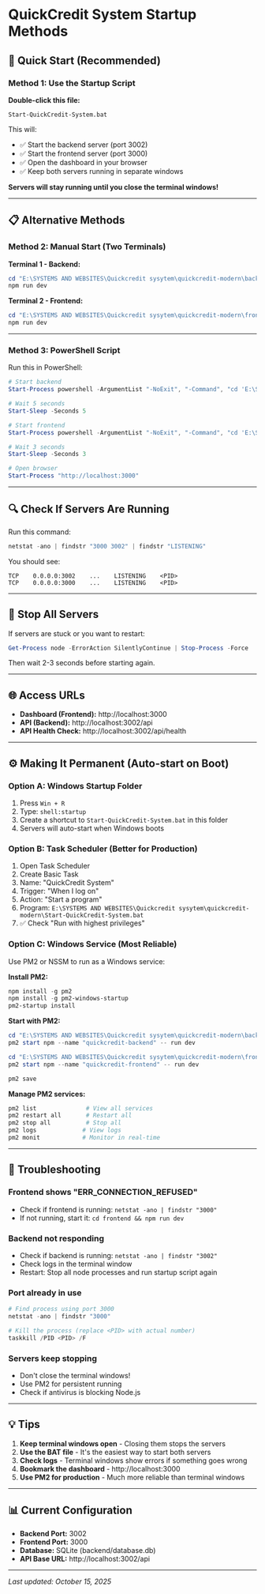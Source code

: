 # QuickCredit System Startup Methods

## 🚀 Quick Start (Recommended)

### Method 1: Use the Startup Script
**Double-click this file:**
```
Start-QuickCredit-System.bat
```

This will:
- ✅ Start the backend server (port 3002)
- ✅ Start the frontend server (port 3000)
- ✅ Open the dashboard in your browser
- ✅ Keep both servers running in separate windows

**Servers will stay running until you close the terminal windows!**

---

## 📋 Alternative Methods

### Method 2: Manual Start (Two Terminals)

**Terminal 1 - Backend:**
```powershell
cd "E:\SYSTEMS AND WEBSITES\Quickcredit sysytem\quickcredit-modern\backend"
npm run dev
```

**Terminal 2 - Frontend:**
```powershell
cd "E:\SYSTEMS AND WEBSITES\Quickcredit sysytem\quickcredit-modern\frontend"
npm run dev
```

---

### Method 3: PowerShell Script

Run this in PowerShell:
```powershell
# Start backend
Start-Process powershell -ArgumentList "-NoExit", "-Command", "cd 'E:\SYSTEMS AND WEBSITES\Quickcredit sysytem\quickcredit-modern\backend'; npm run dev"

# Wait 5 seconds
Start-Sleep -Seconds 5

# Start frontend
Start-Process powershell -ArgumentList "-NoExit", "-Command", "cd 'E:\SYSTEMS AND WEBSITES\Quickcredit sysytem\quickcredit-modern\frontend'; npm run dev"

# Wait 3 seconds
Start-Sleep -Seconds 3

# Open browser
Start-Process "http://localhost:3000"
```

---

## 🔍 Check If Servers Are Running

Run this command:
```powershell
netstat -ano | findstr "3000 3002" | findstr "LISTENING"
```

You should see:
```
TCP    0.0.0.0:3002    ...    LISTENING    <PID>
TCP    0.0.0.0:3000    ...    LISTENING    <PID>
```

---

## 🛑 Stop All Servers

If servers are stuck or you want to restart:

```powershell
Get-Process node -ErrorAction SilentlyContinue | Stop-Process -Force
```

Then wait 2-3 seconds before starting again.

---

## 🌐 Access URLs

- **Dashboard (Frontend):** http://localhost:3000
- **API (Backend):** http://localhost:3002/api
- **API Health Check:** http://localhost:3002/api/health

---

## ⚙️ Making It Permanent (Auto-start on Boot)

### Option A: Windows Startup Folder
1. Press `Win + R`
2. Type: `shell:startup`
3. Create a shortcut to `Start-QuickCredit-System.bat` in this folder
4. Servers will auto-start when Windows boots

### Option B: Task Scheduler (Better for Production)
1. Open Task Scheduler
2. Create Basic Task
3. Name: "QuickCredit System"
4. Trigger: "When I log on"
5. Action: "Start a program"
6. Program: `E:\SYSTEMS AND WEBSITES\Quickcredit sysytem\quickcredit-modern\Start-QuickCredit-System.bat`
7. ✅ Check "Run with highest privileges"

### Option C: Windows Service (Most Reliable)
Use PM2 or NSSM to run as a Windows service:

**Install PM2:**
```powershell
npm install -g pm2
npm install -g pm2-windows-startup
pm2-startup install
```

**Start with PM2:**
```powershell
cd "E:\SYSTEMS AND WEBSITES\Quickcredit sysytem\quickcredit-modern\backend"
pm2 start npm --name "quickcredit-backend" -- run dev

cd "E:\SYSTEMS AND WEBSITES\Quickcredit sysytem\quickcredit-modern\frontend"
pm2 start npm --name "quickcredit-frontend" -- run dev

pm2 save
```

**Manage PM2 services:**
```powershell
pm2 list              # View all services
pm2 restart all       # Restart all
pm2 stop all          # Stop all
pm2 logs             # View logs
pm2 monit            # Monitor in real-time
```

---

## 🐛 Troubleshooting

### Frontend shows "ERR_CONNECTION_REFUSED"
- Check if frontend is running: `netstat -ano | findstr "3000"`
- If not running, start it: `cd frontend && npm run dev`

### Backend not responding
- Check if backend is running: `netstat -ano | findstr "3002"`
- Check logs in the terminal window
- Restart: Stop all node processes and run startup script again

### Port already in use
```powershell
# Find process using port 3000
netstat -ano | findstr "3000"

# Kill the process (replace <PID> with actual number)
taskkill /PID <PID> /F
```

### Servers keep stopping
- Don't close the terminal windows!
- Use PM2 for persistent running
- Check if antivirus is blocking Node.js

---

## 💡 Tips

1. **Keep terminal windows open** - Closing them stops the servers
2. **Use the BAT file** - It's the easiest way to start both servers
3. **Check logs** - Terminal windows show errors if something goes wrong
4. **Bookmark the dashboard** - http://localhost:3000
5. **Use PM2 for production** - Much more reliable than terminal windows

---

## 📊 Current Configuration

- **Backend Port:** 3002
- **Frontend Port:** 3000
- **Database:** SQLite (backend/database.db)
- **API Base URL:** http://localhost:3002/api

---

*Last updated: October 15, 2025*
